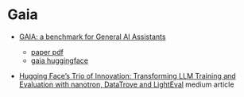 # Gaia

- [GAIA: a benchmark for General AI Assistants](https://scholar.google.com/citations?view_op=view_citation&hl=en&user=UiK-jPcAAAAJ&authuser=1&citation_for_view=UiK-jPcAAAAJ:8k81kl-MbHgC)
    - [paper pdf](https://arxiv.org/pdf/2311.12983)
    - [gaia huggingface](https://huggingface.co/gaia-benchmark)

- [Hugging Face’s Trio of Innovation: Transforming LLM Training and Evaluation with nanotron, DataTrove and LightEval](https://medium.com/@datadrifters/hugging-faces-trio-of-innovation-transforming-llm-training-and-evaluation-with-nanotron-289a8a22d133) medium article